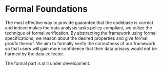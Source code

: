 # Formal Foundations

The most effective way to provide guarantee that the codebase is correct and indeed makes the data analysis tasks policy compliant, we utilize the technique of formal verification. By abstracting the framework using formal specifications, we reason about the desired properties and give formal proofs thereof. We aim to formally verify the correctness of our framework so that users will gain more confidence that their data privacy would not be harmed by the data collector.

The formal part is still under development.
